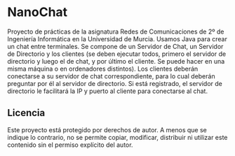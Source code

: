 # NanoChat
Proyecto de prácticas de la asignatura Redes de Comunicaciones de 2º de Ingeniería Informática en la Universidad de Murcia. 
Usamos Java para crear un chat entre terminales. Se compone de un Servidor de Chat, un Servidor de Directorio y los clientes (se deben ejecutar todos, primero el servidor de directorio y luego el de chat, y por último el cliente. Se puede hacer en una misma máquina o en ordenadores distintos). Los clientes deberán conectarse a su servidor de chat correspondiente, para lo cual deberán preguntar por él al servidor de directorio. Si está registrado, el servidor de directorio le facilitará la IP y puerto al cliente para conectarse al chat.

## Licencia

Este proyecto está protegido por derechos de autor. A menos que se indique lo contrario, no se permite copiar, modificar, distribuir ni utilizar este contenido sin el permiso explícito del autor. 

